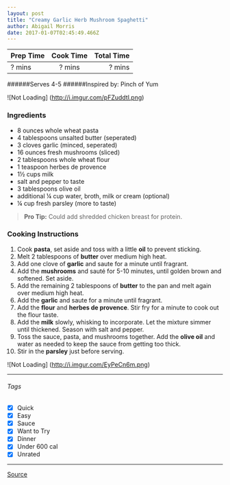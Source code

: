 ```yaml
---
layout: post
title: "Creamy Garlic Herb Mushroom Spaghetti"
author: Abigail Morris
date: 2017-01-07T02:45:49.466Z
---
```


| Prep Time  | Cook Time    | Total Time  |
| ---------- |:------------:| -----------:|
| ? mins    | ? mins      | ? mins     |


######Serves 4-5
######Inspired by: Pinch of Yum

![Not Loading] (http://i.imgur.com/pFZuddtl.png)

### Ingredients

* 8 ounces whole wheat pasta
* 4 tablespoons unsalted butter (seperated)
* 3 cloves garlic (minced, seperated)
* 16 ounces fresh mushrooms (sliced)
* 2 tablespoons whole wheat flour
* 1 teaspoon herbes de provence
* 1½ cups milk
* salt and pepper to taste
* 3 tablespoons olive oil
* additional ¼ cup water, broth, milk or cream (optional)
* ¼ cup fresh parsley (more to taste)

> **Pro Tip:** Could add shredded chicken breast for protein.

### Cooking Instructions

1. Cook **pasta**, set aside and toss with a little **oil** to prevent sticking.
2. Melt 2 tablespoons of **butter** over medium high heat.
3. Add one clove of **garlic** and saute for a minute until fragrant.
4. Add the **mushrooms** and sauté for 5-10 minutes, until golden brown and softened. Set aside.
5. Add the remaining 2 tablespoons of **butter** to the pan and melt again over medium high heat.
6. Add the **garlic** and saute for a minute until fragrant. 
7. Add the **flour** and **herbes de provence**. Stir fry for a minute to cook out the flour taste. 
8. Add the **milk** slowly, whisking to incorporate. Let the mixture simmer until thickened. Season with salt and pepper.
9. Toss the sauce, pasta, and mushrooms together. Add the **olive oil** and water as needed to keep the sauce from getting too thick.
10. Stir in the **parsley** just before serving.

![Not Loading] (http://i.imgur.com/EyPeCn6m.png)

---

###### Tags
- [x] Quick
- [x] Easy
- [x] Sauce
- [x] Want to Try
- [x] Dinner
- [x] Under 600 cal
- [x] Unrated

---

[Source](www.example...)

